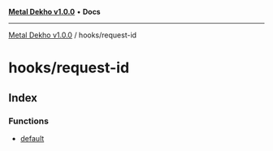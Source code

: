 [**Metal Dekho v1.0.0**](../../README.md) • **Docs**

***

[Metal Dekho v1.0.0](../../modules.md) / hooks/request-id

# hooks/request-id

## Index

### Functions

- [default](functions/default.md)
